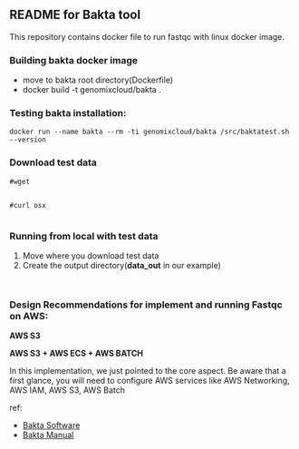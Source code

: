 ## README for Bakta tool ##

This repository contains docker file to run fastqc with linux docker image.

### Building bakta docker image

* move to bakta root directory(Dockerfile)
* docker build -t genomixcloud/bakta .

### Testing bakta installation:

```shell
docker run --name bakta --rm -ti genomixcloud/bakta /src/baktatest.sh --version
```

### Download test data 

```shell
#wget 


```

```shell
#curl osx


```

### Running from local with test data 

1. Move where you download test data  
2. Create the output directory(**data_out** in our example) 

```shell


```

### Design Recommendations for implement and running Fastqc on AWS:

**AWS S3**



**AWS S3 + AWS ECS + AWS BATCH**


In this implementation, we just pointed to the core aspect. Be aware that a first glance, you will need to configure AWS services like AWS Networking, AWS IAM, AWS S3, AWS Batch  

ref:
* [Bakta Software](https://github.com/oschwengers/bakta/blob/main/README.md#installation)
* [Bakta Manual](https://github.com/oschwengers/bakta/blob/main/README.md) 